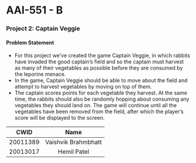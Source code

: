 # AAI-551 - B
### Project 2: Captain Veggie


#### Problem Statement
- For this project we've created the game Captain Veggie, in which rabbits have invaded the good captain’s
field and so the captain must harvest as many of their vegetables as possible before they are consumed by the
leporine menace. 
- In the game, Captain Veggie should be able to move about the field and attempt to harvest
vegetables by moving on top of them. 
- The captain scores points for each vegetable they harvest. At the same
time, the rabbits should also be randomly hopping about consuming any vegetables they should land on. The
game will continue until all the vegetables have been removed from the field, after which the player’s score
will be displayed to the screen.


| CWID     |        Name         |
|----------|:-------------------:|
| 20011389 | Vaishvik Brahmbhatt |
| 20013017 | Hemil Patel         |

